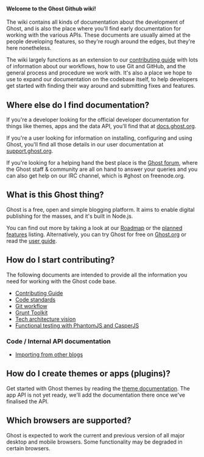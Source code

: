 #### Welcome to the Ghost Github wiki! 

The wiki contains all kinds of documentation about the development of Ghost, and is also the place where you'll find early documentation for working with the various APIs. These documents are usually aimed at the people developing features, so they're rough around the edges, but they're here nonetheless.

The wiki largely functions as an extension to our [contributing guide](https://github.com/TryGhost/Ghost/blob/master/CONTRIBUTING.md) with lots of information about our workflows, how to use Git and GitHub, and the general process and procedure we work with.  It's also a place we hope to use to expand our documentation on the codebase itself, to help developers get started with finding their way around and submitting fixes and features. 

## Where else do I find documentation?

If you're a developer looking for the official developer documentation for things like themes, apps and the data API, you'll find that at [docs.ghost.org](http://docs.ghost.org). 

If you're a user looking for information on installing, configuring and using Ghost, you'll find all those details in our user documentation at [support.ghost.org](http://support.ghost.org). 

If you're looking for a helping hand the best place is the [Ghost forum](https://ghost.org/forum), where the Ghost staff & community are all on hand to answer your queries and you can also get help on our IRC channel, which is #ghost on freenode.org.

## What is this Ghost thing?

Ghost is a free, open and simple blogging platform. It aims to enable digital publishing for the masses, and it's built in Node.js.

You can find out more by taking a look at our [Roadmap](https://trello.com/b/EceUgtCL/ghost-roadmap) or the [planned features](wiki/Planned-Features) listing. Alternatively, you can try Ghost for free on [Ghost.org](http://ghost.org) or read the [user guide](http://support.ghost.org).

## How do I start contributing?
The following documents are intended to provide all the information you need for working with the Ghost code base.

* [Contributing Guide](https://github.com/TryGhost/Ghost/blob/master/CONTRIBUTING.md)
* [Code standards](wiki/Code-standards) 
* [Git workflow](wiki/Git-workflow)
* [Grunt Toolkit](wiki/Grunt-Toolkit)
* [Tech architecture vision](wiki/Tech-architecture-vision)
* [Functional testing with PhantomJS and CasperJS](wiki/Functional-testing-with-PhantomJS-and-CasperJS)

### Code / Internal API documentation

* [Importing from other blogs](wiki/import-format)

## How do I create themes or apps (plugins)?

Get started with Ghost themes by reading the [theme documentation](http://docs.ghost.org/themes). The app API is not yet ready, we'll add the documentation there once we've finalised the API.

## Which browsers are supported?

Ghost is expected to work the current and previous version of all major desktop and mobile browsers. Some functionality may be degraded in certain browsers.